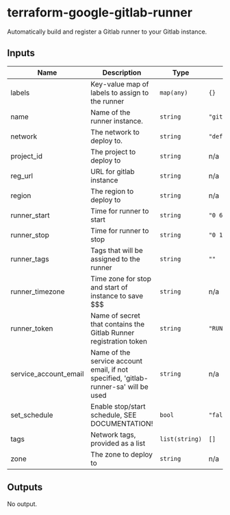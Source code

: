 # terraform-google-gitlab-runner
Automatically build and register a Gitlab runner to your Gitlab instance.


<!-- BEGINNING OF PRE-COMMIT-TERRAFORM DOCS HOOK -->
## Inputs

| Name | Description | Type | Default | Required |
|------|-------------|------|---------|:--------:|
| labels | Key-value map of labels to assign to the runner | `map(any)` | `{}` | no |
| name | Name of the runner instance. | `string` | `"gitlab-runner"` | no |
| network | The network to deploy to. | `string` | `"default"` | no |
| project\_id | The project to deploy to | `string` | n/a | yes |
| reg\_url | URL for gitlab instance | `string` | n/a | yes |
| region | The region to deploy to | `string` | n/a | yes |
| runner\_start | Time for runner to start | `string` | `"0 6 * * 1-5"` | no |
| runner\_stop | Time for runner to stop | `string` | `"0 18 * * 1-5"` | no |
| runner\_tags | Tags that will be assigned to the runner | `string` | `""` | no |
| runner\_timezone | Time zone for stop and start of instance to save $$$ | `string` | n/a | yes |
| runner\_token | Name of secret that contains the Gitlab Runner registration token | `string` | `"RUNNER_REG_TOKEN"` | no |
| service\_account\_email | Name of the service account email, if not specified, 'gitlab-runner-sa' will be used | `string` | n/a | yes |
| set\_schedule | Enable stop/start schedule, SEE DOCUMENTATION! | `bool` | `"false"` | no |
| tags | Network tags, provided as a list | `list(string)` | `[]` | no |
| zone | The zone to deploy to | `string` | n/a | yes |

## Outputs

No output.

<!-- END OF PRE-COMMIT-TERRAFORM DOCS HOOK -->
